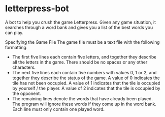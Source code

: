 # letterpress-bot
A bot to help you crush the game Letterpress. Given any game situation, it searches through a word bank and gives you a list of the best words you can play.

Specifying the Game File
The game file must be a text file with the following formatting:
- The first five lines each contain five letters, and together they describe all the letters in the game. There should be no spaces or any other characters.
- The next five lines each contain five numbers with values 0, 1 or 2, and together they describe the status of the game. A value of 0 indicates the tile has not been occupied. A value of 1 indicates that the tile is occupied by yourself / the player. A value of 2 indicates that the tile is occupied by the opponent.
- The remaining lines denote the words that have already been played. The program will ignore these words if they come up in the word bank. Each line must only contain one played word. 

